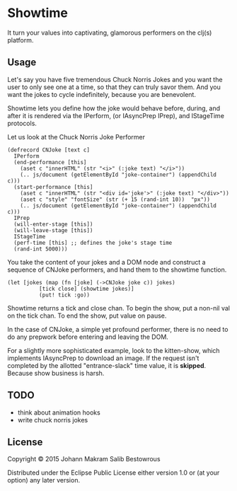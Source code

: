 # Showtime

It turn your values into captivating, glamorous performers on the clj(s) platform.

## Usage

Let's say you have five tremendous Chuck Norris Jokes and you want the user to only see one at a time, so that they can truly savor them. And you want the jokes to cycle indefinitely, because you are benevolent.

Showtime lets you define how the joke would behave before, during, and after it is rendered via the IPerform, (or IAsyncPrep IPrep), and IStageTime protocols.

Let us look at the Chuck Norris Joke Performer

```
(defrecord CNJoke [text c]
  IPerform
  (end-performance [this] 
    (aset c "innerHTML" (str "<i>" (:joke text) "</i>"))
    (.. js/document (getElementById "joke-container") (appendChild c)))
  (start-performance [this]
    (aset c "innerHTML" (str "<div id='joke'>" (:joke text) "</div>"))
    (aset c "style" "fontSize" (str (+ 15 (rand-int 10))  "px"))
    (.. js/document (getElementById "joke-container") (appendChild c)))
  IPrep
  (will-enter-stage [this])
  (will-leave-stage [this])
  IStageTime
  (perf-time [this] ;; defines the joke's stage time
  (rand-int 5000)))
```

You take the content of your jokes and a DOM node and construct a sequence of CNJoke performers, and hand them to the showtime function.

```
(let [jokes (map (fn [joke] (->CNJoke joke c)) jokes)
          [tick close] (showtime jokes)]
          (put! tick :go))
```

Showtime returns a tick and close chan. To begin the show, put a non-nil val on the tick chan. To end the show, put value on pause.

In the case of CNJoke, a simple yet profound performer, there is no need to do any prepwork before entering and leaving the DOM.

For a slightly more sophisticated example, look to the kitten-show,  which implements IAsyncPrep to download an image. If the request isn't completed by the allotted "entrance-slack" time value, it is **skipped**. Because show business is harsh.

## TODO

- think about animation hooks
- write chuck norris jokes



## License

Copyright © 2015 Johann Makram Salib Bestowrous

Distributed under the Eclipse Public License either version 1.0 or (at
your option) any later version.
